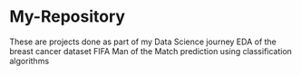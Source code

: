 # My-Repository
These are projects done as part of my Data Science journey
EDA of the breast cancer dataset
FIFA Man of the Match prediction using classification algorithms

